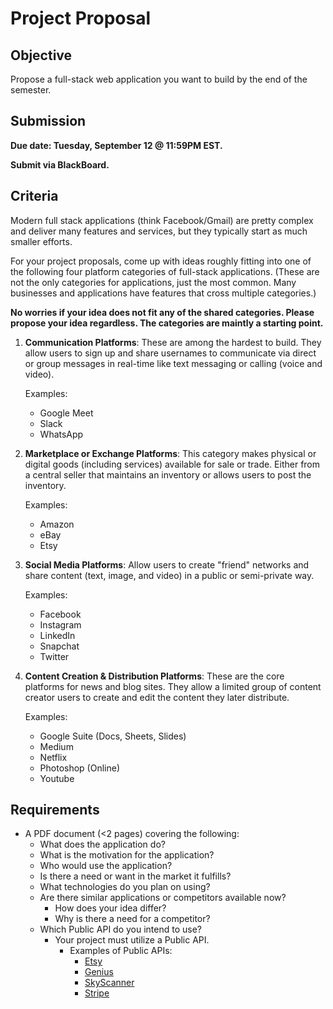 # Project Proposal

## Objective
Propose a full-stack web application you want to build by the end of the semester.

## Submission
**Due date: Tuesday, September 12 @ 11:59PM EST.**

**Submit via BlackBoard.**

## Criteria
Modern full stack applications (think Facebook/Gmail) are pretty complex and deliver many features and services, but they typically start as much smaller efforts.

For your project proposals, come up with ideas roughly fitting into one of the following four platform categories of full-stack applications. (These are not the only categories for applications, just the most common. Many businesses and applications have features that cross multiple categories.)

**No worries if your idea does not fit any of the shared categories. Please propose your idea regardless. The categories are maintly a starting point.**

1. **Communication Platforms**: These are among the hardest to build. They allow users to sign up and share usernames to communicate via direct or group messages in real-time like text messaging or calling (voice and video).

    Examples:
      - Google Meet
      - Slack
      - WhatsApp

2. **Marketplace or Exchange Platforms**: This category makes physical or digital goods (including services) available for sale or trade. Either from a central seller that maintains an inventory or allows users to post the inventory.

    Examples:
      - Amazon
      - eBay
      - Etsy

3. **Social Media Platforms**: Allow users to create "friend" networks and share content (text, image, and video) in a public or semi-private way.

    Examples:
      - Facebook
      - Instagram
      - LinkedIn
      - Snapchat
      - Twitter

4. **Content Creation & Distribution Platforms**: These are the core platforms for news and blog sites. They allow a limited group of content creator users to create and edit the content they later distribute.

    Examples:
      - Google Suite (Docs, Sheets, Slides)
      - Medium
      - Netflix
      - Photoshop (Online)
      - Youtube

## Requirements
- A PDF document (<2 pages) covering the following:
  - What does the application do?
  - What is the motivation for the application?
  - Who would use the application?
  - Is there a need or want in the market it fulfills?
  - What technologies do you plan on using?
  - Are there similar applications or competitors available now? 
    - How does your idea differ? 
    - Why is there a need for a competitor?
  - Which Public API do you intend to use?
    - Your project must utilize a Public API.
      - Examples of Public APIs:
        - [Etsy](https://developers.etsy.com/documentation/)
        - [Genius](https://docs.genius.com/)
        - [SkyScanner](https://skyscanner.github.io/slate/#api-documentation)
        - [Stripe](https://stripe.com/docs/api)
